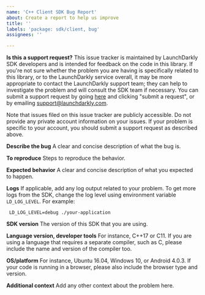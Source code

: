 ```yaml
---
name: 'C++ Client SDK Bug Report'
about: Create a report to help us improve
title: ''
labels: 'package: sdk/client, bug'
assignees: ''

---
```


**Is this a support request?**
  This issue tracker is maintained by LaunchDarkly SDK developers and is intended for feedback on the code in this library. If you're not sure whether the problem you are having is specifically related to this library, or to the LaunchDarkly service overall, it may be more appropriate to contact the LaunchDarkly support team; they can help to investigate the problem and will consult the SDK team if necessary. You can submit a support request by going [here](https://support.launchdarkly.com/) and clicking "submit a request", or by emailing support@launchdarkly.com.
  
  Note that issues filed on this issue tracker are publicly accessible. Do not provide any private account information on your issues. If your problem is specific to your account, you should submit a support request as described above.
  
  **Describe the bug**
  A clear and concise description of what the bug is.
  
  **To reproduce**
  Steps to reproduce the behavior.
  
  **Expected behavior**
  A clear and concise description of what you expected to happen.
  
  **Logs**
  If applicable, add any log output related to your problem. 
  To get more logs from the SDK, change the log level using environment variable `LD_LOG_LEVEL`. For example:
  ```
   LD_LOG_LEVEL=debug ./your-application
  ```
  
  **SDK version**
  The version of this SDK that you are using.
  
  **Language version, developer tools**
  For instance, C++17 or C11. If you are using a language that requires a separate compiler, such as C, please include the name and version of the compiler  too.
  
  **OS/platform**
  For instance, Ubuntu 16.04, Windows 10, or Android 4.0.3. If your code is running in a browser, please also include the browser type and version.
  
  **Additional context**
  Add any other context about the problem here.
